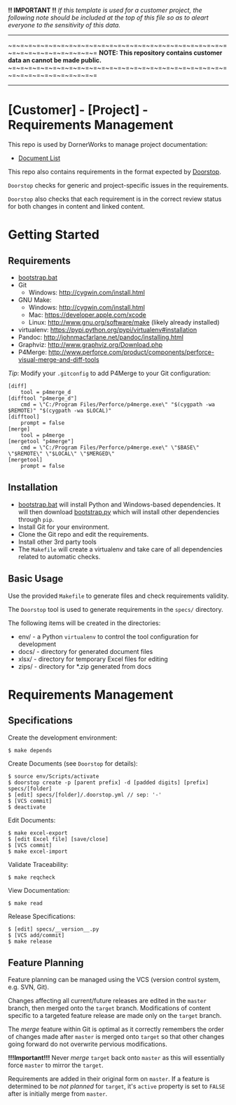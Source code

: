
**!! IMPORTANT !!**
*If this template is used for a customer project, the following note should be included at the top of this file so as to aleart everyone to the sensitivity of this data.*

---------------------------------------------------------------------------

~=~=~=~=~=~=~=~=~=~=~=~=~=~=~=~=~=~=~=~=~=~=~=~=~=~=~=~=~=~=~=~=~=~=~=~=~=~=
**NOTE: This repository contains customer data an cannot be made public.**
~=~=~=~=~=~=~=~=~=~=~=~=~=~=~=~=~=~=~=~=~=~=~=~=~=~=~=~=~=~=~=~=~=~=~=~=~=~=

---------------------------------------------------------------------------

[Customer] - [Project] - Requirements Management
=======================================================

This repo is used by DornerWorks to manage project documentation:

* [Document List](html/index.html)

This repo also contains requirements in the format expected by [Doorstop](https://pypi.python.org/pypi/doorstop).

`Doorstop` checks for generic and project-specific issues in the requirements.

`Doorstop` also checks that each requirement is in the correct review status for both changes in content and linked content.


Getting Started
===============

Requirements
------------
* [bootstrap.bat](http://arnie/packages/bootstrap/bootstrap.bat)
* Git
    * Windows: http://cygwin.com/install.html
* GNU Make:
    * Windows: http://cygwin.com/install.html
    * Mac: https://developer.apple.com/xcode
    * Linux: http://www.gnu.org/software/make (likely already installed)
* virtualenv: https://pypi.python.org/pypi/virtualenv#installation
* Pandoc: http://johnmacfarlane.net/pandoc/installing.html
* Graphviz: http://www.graphviz.org/Download.php
* P4Merge: http://www.perforce.com/product/components/perforce-visual-merge-and-diff-tools

_Tip_:  Modify your `.gitconfig` to add P4Merge to your Git configuration:

```
[diff]
    tool = p4merge_d
[difftool "p4merge_d"]
    cmd = \"C:/Program Files/Perforce/p4merge.exe\" "$(cygpath -wa $REMOTE)" "$(cygpath -wa $LOCAL)"
[difftool]
    prompt = false
[merge]
    tool = p4merge
[mergetool "p4merge"]
    cmd = \"C:/Program Files/Perforce/p4merge.exe\" \"$BASE\" \"$REMOTE\" \"$LOCAL\" \"$MERGED\"
[mergetool]
    prompt = false
```


Installation
------------
- [bootstrap.bat](http://arnie/packages/bootstrap/bootstrap.bat) will install Python and Windows-based dependencies. It will then download [bootstrap.py](http://arnie/packages/bootstrap/bootstrap.py) which
will install other dependencies through `pip`.
- Install Git for your environment.
- Clone the Git repo and edit the requirements.
- Install other 3rd party tools
- The `Makefile` will create a virtualenv and take care of all dependencies related to automatic checks.


Basic Usage
------------
Use the provided `Makefile` to generate files and check requirements validity.

The `Doorstop` tool is used to generate requirements in the `specs/` directory.

The following items will be created in the directories:

* env/ - a Python `virtualenv` to control the tool configuration for development
* docs/ - directory for generated document files
* xlsx/ - directory for temporary Excel files for editing
* zips/ - directory for *.zip generated from docs


Requirements Management
=======================

Specifications
----------------

Create the development environment:

```
$ make depends
```

Create Documents (see `Doorstop` for details):

```
$ source env/Scripts/activate
$ doorstop create -p [parent prefix] -d [padded digits] [prefix] specs/[folder]
$ [edit] specs/[folder]/.doorstop.yml // sep: '-'
$ [VCS commit]
$ deactivate
```

Edit Documents:

```
$ make excel-export
$ [edit Excel file] [save/close]
$ [VCS commit]
$ make excel-import
```

Validate Traceability:

```
$ make reqcheck
```

View Documentation:

```
$ make read
```

Release Specifications:

```
$ [edit] specs/__version__.py
$ [VCS add/commit]
$ make release
```


Feature Planning
----------------

Feature planning can be managed using the VCS (version control system, e.g. SVN, Git).

Changes affecting all current/future releases are edited in the `master` branch, then merged onto the `target` branch. Modifications of content specific to a targeted feature release are made only on the `target` branch.

The _merge_ feature within Git is optimal as it correctly remembers the order of changes made after `master` is merged onto `target` so that other changes going forward do not overwrite pervious modifications.

**!!!Important!!!** Never _merge_ `target` back onto `master` as this will essentially force `master` to mirror the `target`.

Requirements are added in their original form on `master`. If a feature is determined to be _not planned_ for `target`, it's `active` property is set to `FALSE` after is initially merge from `master`.
